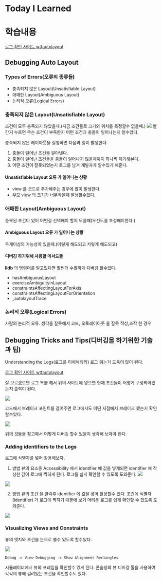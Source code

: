 # Today I Learned

# **학습내용**

[로그 확인 사이트 wtfautolayout](https://www.wtfautolayout.com/)

## Debugging Auto Layout
### Types of Errors(오류의 종류들)
- 충족되지 않은 Layout(Unsatisfiable Layout)
- 애매한 Layout(Ambiguous Layout)
- 논리적 오류(Logical Errors)

### 충족되지 않은 Layout(Unsatisfiable Layout)
조건이 모두 충족되지 않았을때.(지금 조건들로 크기와 위치를 특정할수 없을때.)
![](https://i.imgur.com/IYge8ke.png)
빨간거 누르면 무슨 조건이 부족한지 어떤 조건과 충돌이 일어나는지 알수있다.

충족되지 않은 레이아웃을 실행하면 다음과 일이 발생한다.
1. 충돌이 일어난 조건을 알아낸다.
2. 충돌이 일어난 조건들을 충돌이 일어나지 않을때까지 하나씩 제거해본다.
3. 어떤 조건이 잘못되었는지 로그를 남겨 개발자가 알수있게 해준다.

#### Unsatisfiable Layout 오류 가 일어나는 상황
- view 를 코드로 추가해주는 경우에 많이 발생한다.
- 부모 view 의 크기가 너무작을때 발생할수있다.

### 애매한 Layout(Ambiguous Layout)
중복된 조건이 있어 어떤걸 선택해야 할지 모를때(우선도를 조정해야한다.)

#### Ambiguous Layout 오류 가 일어나는 상황
두개이상의 가능성이 있을때.(이렇게 해도되고 저렇게 해도되고)

#### 디버깅 하기위해 사용할 메서드들
**lldb** 의 명령어를 알고있다면 훨씬더 수월하게 디버깅 할수있다.
- hasAmbiguousLayout
- exerciseAmbiguityInLayout
- constraintsAffectingLayoutForAxis
- constraintsAffectingLayoutForOrientation
- _autolayoutTrace


### 논리적 오류(Logical Errors)
사람의 논리적 오류.
생각을 잘못해서 코드, 오토레이아웃 을 잘못 작성,조작 한 경우

## Debugging Tricks and Tips(디버깅을 하기위한 기술과 팁)
Understanding the Logs(로그를 이해해봐라)
로그 읽는거 도움이 많이 된다.

[로그 확인 사이트 wtfautolayout](https://www.wtfautolayout.com/)

잘 모르겠으면 로그 복붙 해서 위의 사이트에 넣으면
현재 조건들이 어떻게 구성되어있는지 출력이 된다.

![](https://i.imgur.com/pHMoVpE.png)

코드에서 브레이크 포인트를 걸어주면 로그에서도 어떤 지점에서 브레이크 했는지 확인할수있다.

![](https://i.imgur.com/sWG18hZ.png)

위의 것들을 참고해서 어떻게 디버깅 할수 있을지 생각해 보아야 한다.

### Adding identifiers to the Logs
로그에 식별자를 넣어 활용해보자.

1. 방법
뷰의 요소중 Accessibility 에서 identifier 에 값을 넣게되면 identifier 에 작성한 값이 로그에 찍히게 된다.
로그를 쉽게 확인할 수 있도록 도와준다.
![](https://i.imgur.com/MdjMB3R.png)

![](https://i.imgur.com/7MIDT1n.png)

2. 방법
뷰의 조건 을 클릭후 identifier 에 값을 넣어 활용할수 있다.
조건에 식별자(identifier) 가 로그에 찍히기 때문에 보기 어려운 로그를 쉽게 확인할 수 있도록 도와준다.

![](https://i.imgur.com/mUBifR4.png)

### Visualizing Views and Constraints
뷰의 엣지와 조건을 눈으로 볼수 있도록 할수있다.

![](https://i.imgur.com/TIdYK5D.png)

`Debug -> View Debugging -> Show Alignment Rectangles`

시뮬레이터에서 뷰의 프레임을 확인할수 있게 된다.
콘솔창의 뷰 디버깅 툴을 사용하여 각각의 뷰에 걸려있는 조건을 확인할수도 있다.
